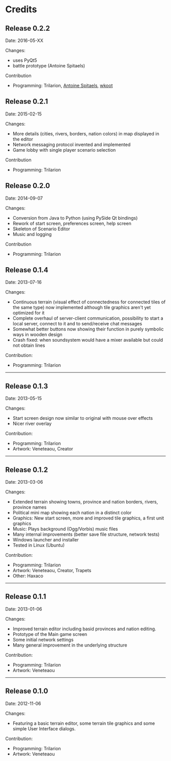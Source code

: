 # Credits

## Release 0.2.2

Date: 2016-05-XX

Changes:

- uses PyQt5
- battle prototype (Antoine Spitaels)

Contribution

- Programming: Trilarion, [Antoine Spitaels](https://github.com/spitaels), [wkoot](https://github.com/wkoot)

## Release 0.2.1

Date: 2015-02-15

Changes:

- More details (cities, rivers, borders, nation colors) in map displayed in the editor
- Network messaging protocol invented and implemented
- Game lobby with single player scenario selection

Contribution

- Programming: Trilarion

## Release 0.2.0

Date: 2014-09-07

Changes:

- Conversion from Java to Python (using PySide Qt bindings)
- Rework of start screen, preferences screen, help screen
- Skeleton of Scenario Editor
- Music and logging

Contribution
 
- Programming: Trilarion

## Release 0.1.4

Date: 2013-07-16

Changes:

- Continuous terrain (visual effect of connectedness for connected tiles of the same type) now implemented although tile graphics aren't yet optimized for it
- Complete overhaul of server-client communication, possibility to start a local server, connect to it and to send/receive chat messages
- Somewhat better buttons now showing their function in purely symbolic ways in wooden design
- Crash fixed: when soundsystem would have a mixer available but could not obtain lines

Contribution:

- Programming: Trilarion

---

## Release 0.1.3 

Date: 2013-05-15

Changes:

- Start screen design now similar to original with mouse over effects
- Nicer river overlay

Contribution:

- Programming: Trilarion
- Artwork: Veneteaou, Creator

---

## Release 0.1.2

Date: 2013-03-06

Changes:

- Extended terrain showing towns, province and nation borders, rivers, province names
- Political mini map showing each nation in a distinct color
- Graphics: New start screen, more and improved tile graphics, a first unit graphics
- Music: Plays background (Ogg/Vorbis) music files
- Many internal improvements (better save file structure, network tests)
- Windows launcher and installer
- Tested in Linux (Ubuntu)

Contribution:
 
- Programming: Trilarion
- Artwork: Veneteaou, Creator, Trapets
- Other: Haxaco

---

## Release 0.1.1

Date: 2013-01-06

Changes:

- Improved terrain editor including basid provinces and nation editing.
- Prototype of the Main game screen
- Some initial network settings
- Many general improvement in the underlying structure

Contribution:
 
- Programming: Trilarion
- Artwork: Veneteaou

---

## Release 0.1.0

Date: 2012-11-06

Changes:

- Featuring a basic terrain editor, some terrain tile graphics and some simple User Interface dialogs.

Contribution:

- Programming: Trilarion
- Artwork: Veneteaou

